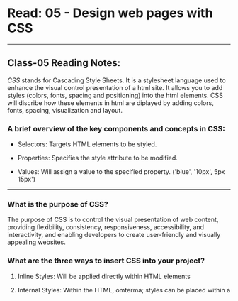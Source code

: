 # Read: 05 - Design web pages with CSS

---

## Class-05 Reading Notes:

*CSS* stands for Cascading Style Sheets.  It is a stylesheet language used to enhance the visual control presentation of a html site.  It allows you to add styles (colors, fonts, spacing and positioning) into the html elements. CSS will discribe how these elements in html are diplayed by adding colors, fonts, spacing, visualization and layout.  


### A brief overview of the key components and concepts in CSS:

- Selectors: Targets HTML elements to be styled. 

- Properties: Specifies the style attribute to be modified.  

- Values: Will assign a value to the specified property. ('blue', '10px', 5px 15px')

---

### What is the purpose of CSS?

The purpose of CSS is to control the visual presentation of web content, providing flexibility, consistency, responsiveness, accessibility, and interactivity, and enabling developers to create user-friendly and visually appealing websites. 



### What are the three ways to insert CSS into your project?

1. Inline Styles: Will be applied directly within HTML elements

1. Internal Styles: Within the HTML, omterma; styles can be placed within a <style> tag.
`<h1 style='color: green;">Hello World!</h1>`

1. External Styles: Are stored in a sperate file (with a ".css" extension) and is linked within the html file. this is the perfered method.  

Write an example of a CSS rule that would give all <p> elements red text
Within the '.css' file:

`p {
     color: red;
}`

- 'p' is the sector, which will targets all '<p>' elements within the html file. 
'color: red;' is the decclaration. 'color' is the CSS property, and 'red' is the value. 

This will then make the website display all the '<p>' elemets in red. 